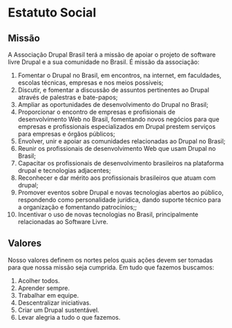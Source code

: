 Estatuto Social
===================

Missão
---------
A Associação Drupal Brasil terá a missão de apoiar o projeto de software livre Drupal e a sua comunidade no Brasil. É missão da associação:

1. Fomentar o Drupal no Brasil, em encontros, na internet, em faculdades, escolas técnicas, empresas e nos meios possíveis; 
2. Discutir, e fomentar a discussão de assuntos pertinentes ao Drupal através de palestras e bate-papos;
3. Ampliar as oportunidades de desenvolvimento do Drupal no Brasil;
4. Proporcionar o encontro de empresas e profisionais de desenvolvimento Web no Brasil, fomentando novos negócios para que empresas e profissionais especializados em Drupal prestem serviços para empresas e órgãos públicos;
5. Envolver, unir e apoiar as comunidades relacionadas ao Drupal no Brasil;
6. Reunir os profissionais de desenvolvimento Web que usam Drupal no Brasil;
7. Capacitar os profissionais de desenvolvimento brasileiros na plataforma drupal e tecnologias adjacentes;
8. Reconhecer e dar mérito aos profissionais brasileiros que atuam com drupal;
9. Promover eventos sobre Drupal e novas tecnologias abertos ao público, respondendo como personalidade jurídica, dando suporte técnico para a organização e fomentando patrocínios;;
10. Incentivar o uso de novas tecnologias no Brasil, principalmente relacionadas ao Software Livre.

Valores
---------
Nosso valores definem os nortes pelos quais ações devem ser tomadas para que nossa missão seja cumprida. Em tudo que fazemos buscamos:

1. Acolher todos.
2. Aprender sempre.
3. Trabalhar em equipe.
4. Descentralizar iniciativas.
5. Criar um Drupal sustentável.
6. Levar alegria a tudo o que fazemos.